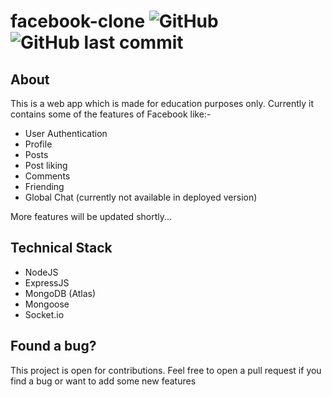 # facebook-clone ![GitHub](https://img.shields.io/github/license/kkvanonymous/facebook-clone)  ![GitHub last commit](https://img.shields.io/github/last-commit/kkvanonymous/facebook-clone)
## About 
This is a web app which is made for education purposes only. Currently it contains some of the features of Facebook like:-
- User Authentication
- Profile
- Posts
- Post liking
- Comments
- Friending
- Global Chat (currently not available in deployed version)

More features will be updated shortly...
## Technical Stack
- NodeJS
- ExpressJS
- MongoDB (Atlas)
- Mongoose
- Socket.io

## Found a bug?
This project is open for contributions. Feel free to open a pull request if you find a bug or want to add some new features
